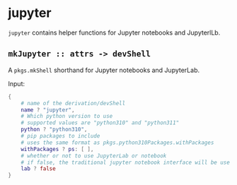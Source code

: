 # jupyter
`jupyter` contains helper functions for Jupyter notebooks and JupyterlLb.

## `mkJupyter :: attrs -> devShell`
A `pkgs.mkShell` shorthand for Jupyter notebooks and JupyterLab.

Input: 
```nix
{ 
    # name of the derivation/devShell
    name ? "jupyter", 
    # Which python version to use
    # supported values are "python310" and "python311"
    python ? "python310", 
    # pip packages to include 
    # uses the same format as pkgs.python310Packages.withPackages
    withPackages ? ps: [ ], 
    # whether or not to use JupyterLab or notebook 
    # if false, the traditional jupyter notebook interface will be use
    lab ? false 
}
```
